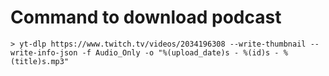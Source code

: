 # Command to download podcast

    > yt-dlp https://www.twitch.tv/videos/2034196308 --write-thumbnail --write-info-json -f Audio_Only -o "%(upload_date)s - %(id)s - %(title)s.mp3"